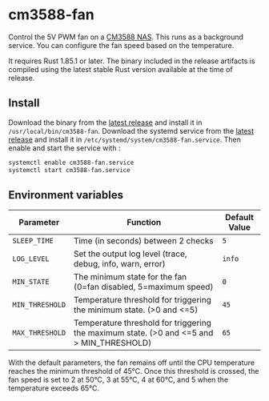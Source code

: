 # cm3588-fan

Control the 5V PWM fan on a [CM3588 NAS](https://www.friendlyelec.com/index.php?route=product/product&path=60&product_id=299).
This runs as a background service. You can configure the fan speed based on the temperature.

It requires Rust 1.85.1 or later. The binary included in the release artifacts is compiled using the latest stable Rust version available at the time of release.

## Install

Download the binary from the [latest release](https://github.com/martabal/cm3588-fan/releases/latest/download/cm3588-fan) and install it in `/usr/local/bin/cm3588-fan`. Download the systemd service from the [latest release](https://github.com/martabal/cm3588-fan/releases/latest/download/cm3588-fan.service) and install it in `/etc/systemd/system/cm3588-fan.service`. Then enable and start the service with :

```bash
systemctl enable cm3588-fan.service
systemctl start cm3588-fan.service
```

## Environment variables

| Parameter       | Function                                                                                    | Default Value |
| --------------- | ------------------------------------------------------------------------------------------- | ------------- |
| `SLEEP_TIME`    | Time (in seconds) between 2 checks                                                          | `5`           |
| `LOG_LEVEL`     | Set the output log level (trace, debug, info, warn, error)                                  | `info`        |
| `MIN_STATE`     | The minimum state for the fan (0=fan disabled, 5=maximum speed)                             | `0`           |
| `MIN_THRESHOLD` | Temperature threshold for triggering the minimum state.  (>0 and <=5)                       | `45`          |
| `MAX_THRESHOLD` | Temperature threshold for triggering the maximum state.    (>0 and <=5 and > MIN_THRESHOLD) | `65`          |

With the default parameters, the fan remains off until the CPU temperature reaches the minimum threshold of 45°C. Once this threshold is crossed, the fan speed is set to 2 at 50°C, 3 at 55°C, 4 at 60°C, and 5 when the temperature exceeds 65°C.
